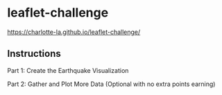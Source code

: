 # leaflet-challenge

https://charlotte-la.github.io/leaflet-challenge/

## Instructions 
Part 1: Create the Earthquake Visualization

Part 2: Gather and Plot More Data (Optional with no extra points earning)


